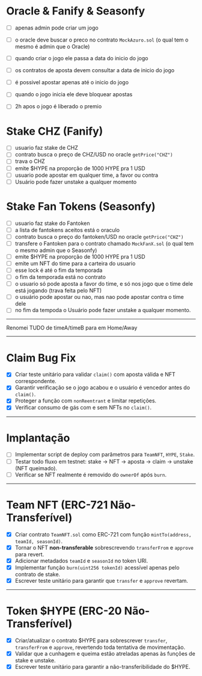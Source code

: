 # Oracle & Fanify & Seasonfy

- [ ] apenas admin pode criar um jogo
- [ ] o oracle deve buscar o preco no contrato `MockAzuro.sol` (o qual tem o mesmo é admin que o Oracle)
- [ ] quando criar o jogo ele passa a data do inicio do jogo
- [ ] os contratos de aposta devem consultar a data de inicio do jogo
- [ ] é possivel apostar apenas até o inicio do jogo
- [ ] quando o jogo inicia ele deve bloquear apostas
- [ ] 2h apos o jogo é liberado o premio


# Stake CHZ (Fanify)

- [ ] usuario faz stake de CHZ
- [ ] contrato busca o preço de CHZ/USD no oracle `getPrice("CHZ")`
- [ ] trava o CHZ
- [ ] emite $HYPE na proporção de 1000 HYPE pra 1 USD
- [ ] usuario pode apostar em qualquer time, a favor ou contra
- [ ] Usuário pode fazer unstake a qualquer momento

# Stake Fan Tokens (Seasonfy)

- [ ] usuario faz stake do Fantoken
- [ ] a lista de fantokens aceitos está o oraculo
- [ ] contrato busca o preço do  fantoken/USD no oracle `getPrice("CHZ")`
- [ ] transfere o Fantoken para o contrato chamado `MockFanX.sol` (o qual tem o mesmo admin que o Seasonfy)
- [ ] emite $HYPE na proporção de 1000 HYPE pra 1 USD
- [ ] emite um NFT do time para a carteira do usuario
- [ ] esse lock é até o fim da temporada
- [ ] o fim da temporada está no contrato
- [ ] o usuario só pode aposta a favor do time, e só nos jogo que o time dele está jogando (trava feita pelo NFT)
- [ ] o usuário pode apostar ou nao, mas nao pode apostar contra o time dele
- [ ] no fim da tempoda o Usuário pode fazer unstake a qualquer momento.

---
Renomei TUDO de timeA/timeB para em Home/Away 

---

# Claim Bug Fix

- [x] Criar teste unitário para validar `claim()` com aposta válida e NFT correspondente.
- [x] Garantir verificação se o jogo acabou e o usuário é vencedor antes do `claim()`.
- [x] Proteger a função com `nonReentrant` e limitar repetições.
- [x] Verificar consumo de gás com e sem NFTs no `claim()`.

---

# Implantação

- [ ] Implementar script de deploy com parâmetros para `TeamNFT`, `HYPE`, `Stake`.
- [ ] Testar todo fluxo em testnet: stake → NFT → aposta → claim → unstake (NFT queimado).
- [ ] Verificar se NFT realmente é removido do `ownerOf` após `burn`.

---

# Team NFT (ERC-721 Não-Transferível)

- [x] Criar contrato `TeamNFT.sol` como ERC-721 com função `mintTo(address, teamId, seasonId)`.
- [x] Tornar o NFT **non-transferable** sobrescrevendo `transferFrom` e `approve` para revert.
- [x] Adicionar metadados `teamId` e `seasonId` no token URI.
- [x] Implementar função `burn(uint256 tokenId)` acessível apenas pelo contrato de stake.
- [x] Escrever teste unitário para garantir que `transfer` e `approve` revertam.

---

# Token \$HYPE (ERC-20 Não-Transferível)

- [x] Criar/atualizar o contrato \$HYPE para sobrescrever `transfer`, `transferFrom` e `approve`, revertendo toda tentativa de movimentação.
- [x] Validar que a cunhagem e queima estão atreladas apenas às funções de stake e unstake.
- [x] Escrever teste unitário para garantir a não-transferibilidade do \$HYPE.
